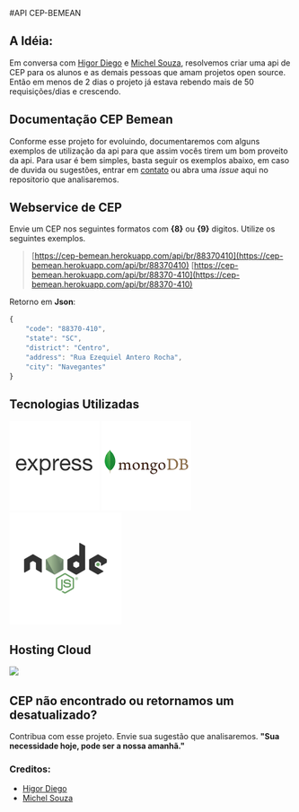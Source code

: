 #API CEP-BEMEAN

## A Idéia:
Em conversa com [Higor Diego](https://github.com/higordiego) e [Michel Souza](https://github.com/souzacristsf), resolvemos criar uma api de CEP para os alunos e as demais pessoas que amam projetos open source. Então em menos de 2 dias o projeto já estava rebendo mais de 50 requisições/dias e crescendo. 

## Documentação CEP Bemean
Conforme esse projeto for evoluindo, documentaremos com alguns exemplos de utilização da api para que assim vocês tirem um bom proveito da api. Para usar é bem simples, basta seguir os exemplos abaixo, em caso de duvida ou sugestões, entrar em [contato](https://telegram.me/bemean) ou abra uma *issue* aqui no repositorio que analisaremos.

## Webservice de CEP
Envie um CEP nos seguintes formatos com **{8}** ou **{9}** digitos. 
Utilize os seguintes exemplos.

> [https://cep-bemean.herokuapp.com/api/br/88370410](https://cep-bemean.herokuapp.com/api/br/88370410) 
> [https://cep-bemean.herokuapp.com/api/br/88370-410](https://cep-bemean.herokuapp.com/api/br/88370-410)

Retorno em **Json**:
```javascript
{
    "code": "88370-410",
    "state": "SC",
    "district": "Centro",
    "address": "Rua Ezequiel Antero Rocha",
    "city": "Navegantes"
}
```

## Tecnologias Utilizadas
![](/img/express.png) ![](/img/mongodb.png) ![](/img/nodejs.png)

## Hosting Cloud
![](/img/heroku.jpg)

## CEP não encontrado ou retornamos um desatualizado?
Contribua com esse projeto. Envie sua sugestão que analisaremos. 
**"Sua necessidade hoje, pode ser a nossa amanhã."**

### Creditos:
 + [Higor Diego](https://github.com/higordiego) 
 + [Michel Souza](https://github.com/souzacristsf)